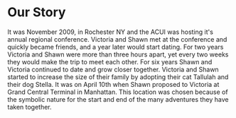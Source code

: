 # Our Story
It was November 2009, in Rochester NY and the ACUI was hosting it's annual regional conference. Victoria and Shawn met at the conference and quickly became friends, and a year later would start dating. For two years Victoria and Shawn were more than three hours apart, yet every two weeks they would make the trip to meet each other. For six years Shawn and Victoria continued to date and grow closer together. Victoria and Shawn started to increase the size of their family by adopting their cat Tallulah and their dog Stella. It was on April 10th when Shawn proposed to Victoria at Grand Central Terminal in Manhattan. This location was chosen because of the symbolic nature for the start and end of the many adventures they have taken together.
